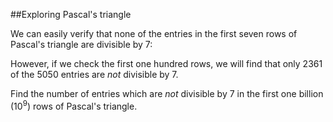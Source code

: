 ##Exploring Pascal&apos;s triangle

We can easily verify that none of the entries in the first seven rows of Pascal&apos;s triangle are divisible by 7:

However, if we check the first one hundred rows, we will find that only 2361 of the 5050 entries are <i>not</i> divisible by 7.

Find the number of entries which are <i>not</i> divisible by 7 in the first one billion (10<sup>9</sup>) rows of Pascal&apos;s triangle.
